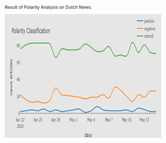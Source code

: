 Result of Polarity Analysis on Dutch News:

<img src="polarityClassification.png" width=900 height=400>
